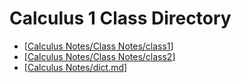 # Calculus 1 Class Directory
- [[Calculus Notes/Class Notes/class1]]
- [[Calculus Notes/Class Notes/class2]]
- [[Calculus Notes/dict.md]]




[//begin]: # "Autogenerated link references for markdown compatibility"
[Calculus Notes/Class Notes/class1]: class1.md "Calculus 1 Lesson 1"
[Calculus Notes/Class Notes/class2]: class2.md "Calculus 1 Lesson 2"
[Calculus Notes/dict.md]: ../dict.md "AD/DC Dictionary"
[//end]: # "Autogenerated link references"

